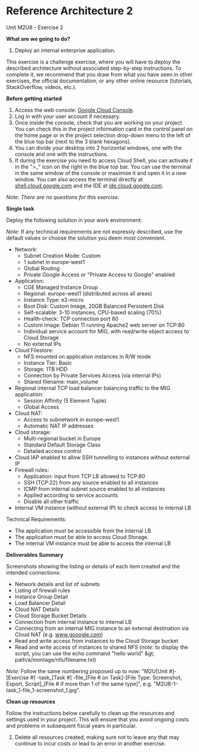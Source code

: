 # **Reference Architecture 2**

Unit M2U8 - Exercise 2

**What are we going to do?**

1. Deploy an internal enterprise application.

This exercise is a challenge exercise, where you will have to deploy the described architecture without associated step-by-step instructions. To complete it, we recommend that you draw from what you have seen in other exercises, the official documentation, or any other online resource (tutorials, StackOverflow, videos, etc.).

**Before getting started**

1. Access the web console: [Google Cloud Console](https://console.cloud.google.com/).
2. Log in with your user account if necessary.
3. Once inside the console, check that you are working on your project. You can check this in the project information card in the control panel on the home page or in the project selection drop-down menu to the left of the blue top bar (next to the 3 blank hexagons).
4. You can divide your desktop into 2 horizontal windows, one with the console and one with the instructions.
5. If during the exercise you need to access Cloud Shell, you can activate it in the ">_" icon on the right in the blue top bar. You can use the terminal in the same window of the console or maximise it and open it in a new window. You can also access the terminal directly at [shell.cloud.google.com](https://shell.cloud.google.com/) and the IDE at [ide.cloud.google.com](https://ide.cloud.google.com/).

_Note: There are no questions for this exercise._

**Single task**

Deploy the following solution in your work environment:

_Note:_ If any technical requirements are not expressly described, use the default values or choose the solution you deem most convenient.

- Network:
  - Subnet Creation Mode: Custom
  - 1 subnet in europe-west1
  - Global Routing
  - Private Google Access or &quot;Private Access to Google&quot; enabled
- Application:
  - CGE Managed Instance Group
  - Regional: europe-west1 (distributed across all areas)
  - Instance Type: e2-micro
  - Boot Disk: Custom Image, 20GB Balanced Persistent Disk
  - Self-scalable: 3-10 instances, CPU-based scaling (70%)
  - Health-check: TCP connection port 80
  - Custom image: Debian 11 running Apache2 web server on TCP:80
  - Individual service account for MIG, with read/write object access to Cloud Storage
  - No external IPs
- Cloud Filestore:
  - NFS mounted on application instances in R/W mode
  - Instance Tier: Basic
  - Storage: 1TB HDD
  - Connection by Private Services Access (via internal IPs)
  - Shared filename: main\_volume
- Regional internal TCP load balancer balancing traffic to the MIG application:
  - Session Affinity (5 Element Tuple)
  - Global Access
- Cloud NAT:
  - Access to subnetwork in europe-west1
  - Automatic NAT IP addresses
- Cloud storage:
  - Multi-regional bucket in Europe
  - Standard Default Storage Class
  - Detailed access control
- Cloud IAP enabled to allow SSH tunnelling to instances without external IP
- Firewall rules:
  - Application: input from TCP LB allowed to TCP:80
  - SSH (TCP:22) from any source enabled to all instances
  - ICMP from internal subnet source enabled to all instances
  - Applied according to service accounts
  - Disable all other traffic
- Internal VM instance (without external IP) to check access to internal LB

Technical Requirements:

- The application must be accessible from the internal LB
- The application must be able to access Cloud Storage.
- The internal VM instance must be able to access the internal LB

**Deliverables Summary**

Screenshots showing the listing or details of each item created and the intended connections:

- Network details and list of subnets
- Listing of firewall rules
- Instance Group Detail
- Load Balancer Detail
- Cloud NAT Details
- Cloud Storage Bucket Details
- Connection from internal instance to internal LB
- Connecting from an internal MIG instance to an external destination via Cloud NAT (e.g. www.gooogle.com)
- Read and write access from instances to the Cloud Storage bucket
- Read and write access of instances to shared NFS (_note:_ to display the script, you can use the echo command &quot;hello world&quot; \&gt; path/a/montage/nfs/filename.txt)

_Note:_ Follow the same numbering proposed up to now: &quot;M2U[Unit #]-[Exercise #] -task\_[Task #] -file\_[File # on Task]-[File Type: Screenshot, Export, Script]\_[File # if more than 1 of the same type]&quot;, e.g. &quot;M2U8-1-task\_1-file\_1-screenshot\_1.jpg&quot;.

**Clean up resources**

Follow the instructions below carefully to clean up the resources and settings used in your project. This will ensure that you avoid ongoing costs and problems in subsequent fiscal years in particular.

1. Delete all resources created, making sure not to leave any that may continue to incur costs or lead to an error in another exercise.
